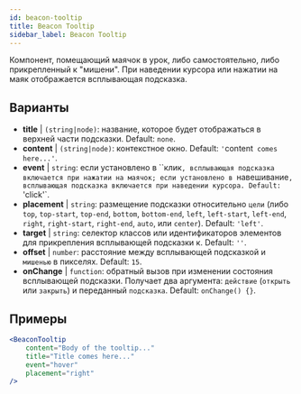 ```yaml
---
id: beacon-tooltip
title: Beacon Tooltip
sidebar_label: Beacon Tooltip
---
```


Компонент, помещающий маячок в урок, либо самостоятельно, либо прикрепленный к "мишени". При наведении курсора или нажатии на маяк отображается всплывающая подсказка.

## Варианты

* __title__ | `(string|node)`: название, которое будет отображаться в верхней части подсказки. Default: `none`.
* __content__ | `(string|node)`: контекстное окно. Default: `'`content` comes here...'`.
* __event__ | `string`: если установлено в ``клик`, всплывающая подсказка включается при нажатии на маячок; если установлено в `навешивание`, всплывающая подсказка включается при наведении курсора. Default: `'click'`.
* __placement__ | `string`: размещение подсказки относительно `цели` (либо `top`, `top-start`, `top-end`, `bottom`, `bottom-end`, `left`, `left-start`, `left-end`, `right`, `right-start`, `right-end`, `auto`, или `center`). Default: `'left'`.
* __target__ | `string`: селектор классов или идентификаторов элементов для прикрепления всплывающей подсказки к. Default: `''`.
* __offset__ | `number`: расстояние между всплывающей подсказкой и `мишенью` в пикселях. Default: `15`.
* __onChange__ | `function`: обратный вызов при изменении состояния всплывающей подсказки. Получает два аргумента: `действие` (`открыть` или `закрыть`) и переданный `подсказка`. Default: `onChange() {}`.


## Примеры

```jsx live
<BeaconTooltip
    content="Body of the tooltip..."
    title="Title comes here..."
    event="hover"
    placement="right"
/>
```



